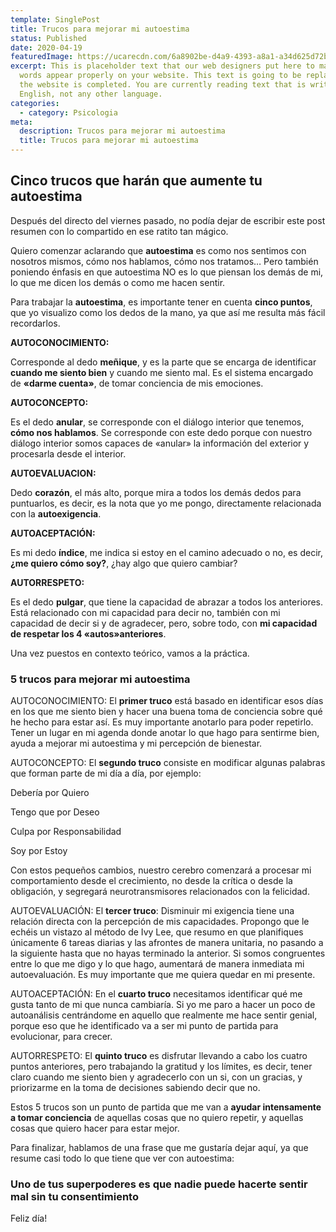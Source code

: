 ```yaml
---
template: SinglePost
title: Trucos para mejorar mi autoestima
status: Published
date: 2020-04-19
featuredImage: https://ucarecdn.com/6a8902be-d4a9-4393-a8a1-a34d625d72bd/
excerpt: This is placeholder text that our web designers put here to make sure
  words appear properly on your website. This text is going to be replaced once
  the website is completed. You are currently reading text that is written in
  English, not any other language.
categories:
  - category: Psicologia
meta:
  description: Trucos para mejorar mi autoestima
  title: Trucos para mejorar mi autoestima
---
```

## Cinco trucos que harán que aumente tu autoestima

Después del directo del viernes pasado, no podía dejar de escribir este post resumen con lo compartido en ese ratito tan mágico.

Quiero comenzar aclarando que **autoestima** es como nos sentimos con nosotros mismos, cómo nos hablamos, cómo nos tratamos… Pero también poniendo énfasis en que autoestima NO es lo que piensan los demás de mi, lo que me dicen los demás o como me hacen sentir.

Para trabajar la **autoestima**, es importante tener en cuenta **cinco puntos**, que yo visualizo como los dedos de la mano, ya que así me resulta más fácil recordarlos.

**AUTOCONOCIMIENTO:**

Corresponde al dedo **meñique**, y es la parte que se encarga de identificar **cuando me siento bien** y cuando me siento mal. Es el sistema encargado de **«darme cuenta»**, de tomar conciencia de mis emociones.

**AUTOCONCEPTO:**

Es el dedo **anular**, se corresponde con el diálogo interior que tenemos, **cómo nos hablamos**. Se corresponde con este dedo porque con nuestro diálogo interior somos capaces de «anular» la información del exterior y procesarla desde el interior.

**AUTOEVALUACION:**

Dedo **corazón**, el más alto, porque mira a todos los demás dedos para puntuarlos, es decir, es la nota que yo me pongo, directamente relacionada con la **autoexigencia**.

**AUTOACEPTACIÓN:**

Es mi dedo **índice**, me indica si estoy en el camino adecuado o no, es decir, **¿me quiero cómo soy?**, ¿hay algo que quiero cambiar?

**AUTORRESPETO:**

Es el dedo **pulgar**, que tiene la capacidad de abrazar a todos los anteriores. Está relacionado con mi capacidad para decir no, también con mi capacidad de decir si y de agradecer, pero, sobre todo, con **mi capacidad de respetar los 4 «autos»anteriores**.

Una vez puestos en contexto teórico, vamos a la práctica.

### **5 trucos para mejorar mi autoestima**

AUTOCONOCIMIENTO: El **primer truco** está basado en identificar esos días en los que me siento bien y hacer una buena toma de conciencia sobre qué he hecho para estar así. Es muy importante anotarlo para poder repetirlo. Tener un lugar en mi agenda donde anotar lo que hago para sentirme bien, ayuda a mejorar mi autoestima y mi percepción de bienestar.

AUTOCONCEPTO: El **segundo truco** consiste en modificar algunas palabras que forman parte de mi día a día, por ejemplo:

Debería por Quiero

Tengo que por Deseo

Culpa por Responsabilidad

Soy por Estoy

Con estos pequeños cambios, nuestro cerebro comenzará a procesar mi comportamiento desde el crecimiento, no desde la crítica o desde la obligación, y segregará neurotransmisores relacionados con la felicidad.

AUTOEVALUACIÓN: El **tercer truco**: Disminuir mi exigencia tiene una relación directa con la percepción de mis capacidades. Propongo que le echéis un vistazo al método de Ivy Lee, que resumo en que planifiques únicamente 6 tareas diarias y las afrontes de manera unitaria, no pasando a la siguiente hasta que no hayas terminado la anterior. Si somos congruentes entre lo que me digo y lo que hago, aumentará de manera inmediata mi autoevaluación. Es muy importante que me quiera quedar en mi presente.

AUTOACEPTACIÓN: En el **cuarto truco** necesitamos identificar qué me gusta tanto de mi que nunca cambiaría. Si yo me paro a hacer un poco de autoanálisis centrándome en aquello que realmente me hace sentir genial, porque eso que he identificado va a ser mi punto de partida para evolucionar, para crecer.

AUTORRESPETO: El **quinto truco** es disfrutar llevando a cabo los cuatro puntos anteriores, pero trabajando la gratitud y los límites, es decir, tener claro cuando me siento bien y agradecerlo con un si, con un gracias, y priorizarme en la toma de decisiones sabiendo decir que no.

Estos 5 trucos son un punto de partida que me van a **ayudar intensamente a tomar conciencia** de aquellas cosas que no quiero repetir, y aquellas cosas que quiero hacer para estar mejor.

Para finalizar, hablamos de una frase que me gustaría dejar aquí, ya que resume casi todo lo que tiene que ver con autoestima:

### Uno de tus superpoderes es que nadie puede hacerte sentir mal sin tu consentimiento

Feliz día!